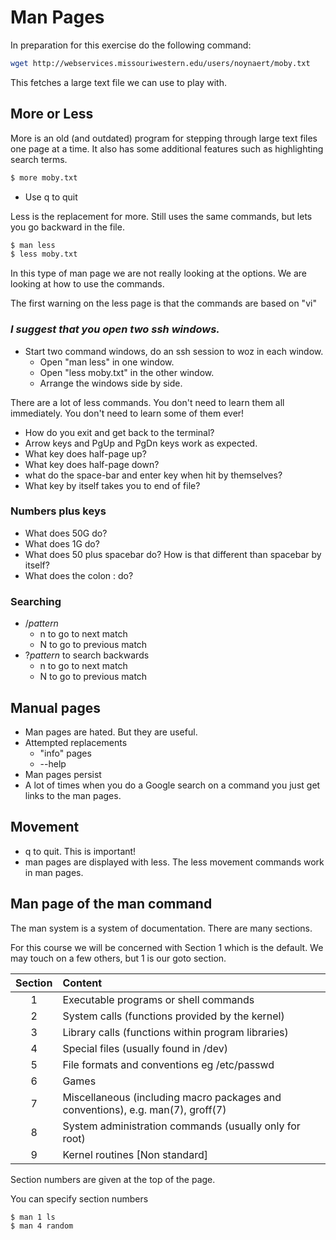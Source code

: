 # Man Pages

In preparation for this exercise do the following command:

```bash
wget http://webservices.missouriwestern.edu/users/noynaert/moby.txt
```

This fetches a large text file we can use to play with.

## More or Less

More is an old (and outdated) program for stepping through large text files one page at a time.  It also has some additional features such as highlighting search terms.

```bash
$ more moby.txt
```

* Use q to quit

Less is the replacement for more.  Still uses the same commands, but lets you go backward in the file.

```bash
$ man less
$ less moby.txt
```

In this type of man page we are not really looking at the options.  We are looking at how to use the commands.

The first warning on the less page is that the commands are based on "vi"

### ***I suggest that you open two ssh windows.***

- Start two command windows, do an ssh session to woz in each window.
  - Open "man less" in one window.
  - Open "less moby.txt" in the other window.
  - Arrange the windows side by side.

There are a lot of less commands.  You don't need to learn them all immediately.  You don't need to learn some of them ever!

- How do you exit and get back to the terminal?
- Arrow keys and PgUp and PgDn keys work as expected.
- What key does half-page up?
- What key does half-page down?
- what do the space-bar and enter key when hit by themselves?
- What key by itself takes you to end of file?

### Numbers plus keys

- What does 50G do?
- What does 1G do?
- What does 50 plus spacebar do?  How is that different than spacebar by itself?
- What does the colon : do?

### Searching

- /*pattern*
  - n to go to next match
  - N to go to previous match
- ?*pattern* to search backwards
  - n to go to next match
  - N to go to previous match

## Manual pages

- Man pages are hated.  But they are useful.
- Attempted replacements
  - "info" pages
  - \-\-help
- Man pages persist
- A lot of times when you do a Google search on a command you just get links to the man pages.

## Movement

- q to quit.  This is important!
- man pages are displayed with less.  The less movement commands work in man pages.


## Man page of the man command

The man system is a system of documentation.  There are many sections.

For this course we will be concerned with Section 1 which is the default.  We may touch on a few others, but 1 is our goto section.

| Section | Content |
| :---: | :--- |
| 1 | Executable programs or shell commands |
| 2 | System calls (functions provided by the kernel) |
| 3 | Library calls (functions within program libraries) |
| 4 | Special files (usually found in /dev) |
| 5 | File formats and conventions eg /etc/passwd |
| 6 | Games |
| 7 | Miscellaneous (including macro packages and conventions), e.g. man(7), groff(7) |
| 8 | System administration commands (usually only for root) |
| 9 | Kernel routines [Non standard] |

Section numbers are given at the top of the page.

You can specify section numbers

```bash
$ man 1 ls
$ man 4 random
```